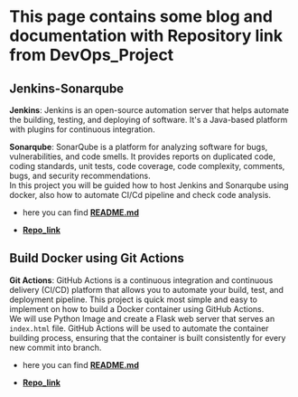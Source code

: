 # This page contains some blog and documentation with Repository link from DevOps_Project

## Jenkins-Sonarqube

**Jenkins**: Jenkins is an open-source automation server that helps automate the building, testing, and deploying of software. It's a Java-based platform with plugins for continuous integration.  

**Sonarqube**: SonarQube is a platform for analyzing software for bugs, vulnerabilities, and code smells. It provides reports on duplicated code, coding standards, unit tests, code coverage, code complexity, comments, bugs, and security recommendations.  
In this project you will be guided how to host Jenkins and Sonarqube using docker, also how to automate CI/Cd pipeline and check code analysis.

* here you can find [**README.md**](https://github.com/botlaram/devops_projects/blob/jenkins-sonarqube/README.md)

* [**Repo_link**](https://github.com/botlaram/devops_projects/blob/jenkins-sonarqube/)

## Build Docker using Git Actions

**Git Actions**: GitHub Actions is a continuous integration and continuous delivery (CI/CD) platform that allows you to automate your build, test, and deployment pipeline.
This project is quick most simple and easy to implement on how to build a Docker container using GitHub Actions.  
We will use Python Image and create a Flask web server that serves an `index.html` file. GitHub Actions will be used to automate the container building process, ensuring that the container is built consistently for every new commit into branch.

* here you can find [**README.md**](https://github.com/botlaram/devops_projects/blob/docker-img-gitaction/README.md)

* [**Repo_link**](https://github.com/botlaram/devops_projects/blob/docker-img-gitaction/)
